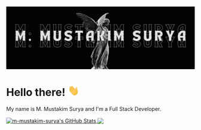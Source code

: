 [![Header](https://github.com/m-mustakim-surya/m-mustakim-surya/blob/main/header-takim.png)](https://takimsurya.vercel.app)

# Hello there! <img src="https://github.com/m-mustakim-surya/m-mustakim-surya/blob/main/wave.gif" width="30px" height="30px" />

My name is M. Mustakim Surya and I'm a Full Stack Developer.

<a href="https://github.com/m-mustakim-surya/m-mustakim-surya">
  <img align="center" src="https://github-readme-stats.vercel.app/api?username=m-mustakim-surya&show_icons=true&line_height=27&count_private=true&title_color=ffffff&text_color=c9cacc&icon_color=2bbc8a&bg_color=1d1f21" alt="m-mustakim-surya's GitHub Stats" />
</a>
<a href="https://github.com/m-mustakim-surya/m-mustakim-surya">
  <img align="center" src="https://github-readme-stats.vercel.app/api/top-langs/?username=m-mustakim-surya&hide=java,html,tex&title_color=ffffff&text_color=c9cacc&icon_color=2bbc8a&bg_color=1d1f21&langs_count=3" />
</a>
